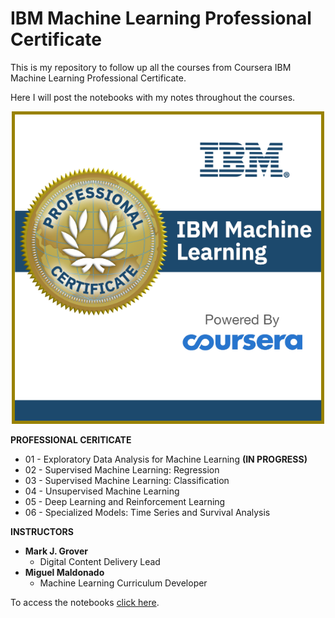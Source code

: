 # IBM Machine Learning Professional Certificate

This is my repository to follow up all the courses from Coursera IBM Machine Learning Professional Certificate.

Here I will post the notebooks with my notes throughout the courses.

<p align="center">
<img src="Image/Professional_Certificate_-_IBM_Machine_Language.png" width="500" />
</p>

**PROFESSIONAL CERITICATE**
* 01 - Exploratory Data Analysis for Machine Learning **(IN PROGRESS)**
* 02 - Supervised Machine Learning: Regression
* 03 - Supervised Machine Learning: Classification
* 04 - Unsupervised Machine Learning
* 05 - Deep Learning and Reinforcement Learning
* 06 - Specialized Models: Time Series and Survival Analysis


**INSTRUCTORS**
* **Mark J. Grover**
    * Digital Content Delivery Lead
* **Miguel Maldonado**
    * Machine Learning Curriculum Developer

To access the notebooks [click here](https://nbviewer.jupyter.org/github/Raoni-Silva/IBM_MachineLearning/tree/main/). 
